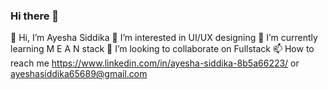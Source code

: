 ### Hi there 👋

👋 Hi, I’m Ayesha Siddika
👀 I’m interested in UI/UX designing
🌱 I’m currently learning M E A N stack
💞️ I’m looking to collaborate on Fullstack
📫 How to reach me https://www.linkedin.com/in/ayesha-siddika-8b5a66223/ or ayeshasiddika65689@gmail.com

